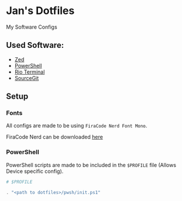 # Jan's Dotfiles

My Software Configs

## Used Software:

- [Zed](https://zed.dev)
- [PowerShell](https://microsoft.com/PowerShell)
- [Rio Terminal](https://rioterm.com)
- [SourceGit](https://sourcegit-scm.github.io)

## Setup

### Fonts

All configs are made to be using `FiraCode Nerd Font Mono`.

FiraCode Nerd can be downloaded [here](https://www.nerdfonts.com/font-downloads)

### PowerShell

PowerShell scripts are made to be included in the `$PROFILE` file (Allows Device specific config).

```powershell
# $PROFILE

. "<path to dotfiles>/pwsh/init.ps1"

```
